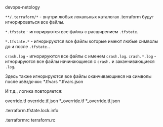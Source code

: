 devops-netology

`**/.terraform/*` - внутри любых локальных каталогах .terraform будут игнорироваться все файлы.

`*.tfstate` - игнорируются все файлы с расширением `.tfstate`.

`*.tfstate.*` - игнорируются все файлы которые имеют любые символы до и после `.tfstate.`.

`crash.log` - игнорируются все файлы с именем `crash.log`.
`crash.*.log` - игнорируются все файлы начинающиеся с `crash.` и заканчивающиеся `.log`.

Здесь также игнорируются все файлы оканчивающиеся на символы после звёздочки:
*.tfvars
*.tfvars.json

И т.д., логика повторяется:

override.tf
override.tf.json
*_override.tf
*_override.tf.json

.terraform.tfstate.lock.info

.terraformrc
terraform.rc

